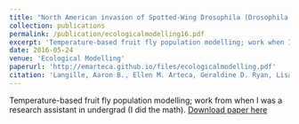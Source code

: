 ```yaml
---
title: "North American invasion of Spotted-Wing Drosophila (Drosophila suzukii): A mechanistic model of population dynamics"
collection: publications
permalink: /publication/ecologicalmodelling16.pdf
excerpt: 'Temperature-based fruit fly population modelling; work when I was a research assistant in undergrad (I did the math).'
date: 2016-05-24
venue: 'Ecological Modelling'
paperurl: 'http://emarteca.github.io/files/ecologicalmodelling.pdf'
citation: 'Langille, Aaron B., Ellen M. Arteca, Geraldine D. Ryan, Lisa M. Emiljanowicz, and Jonathan A. Newman. &quot;North American invasion of Spotted-Wing Drosophila (Drosophila suzukii): a mechanistic model of population dynamics.&quot; <i>Ecological modelling<i> 336 (2016): 70-81.'
---
```

Temperature-based fruit fly population modelling; work from when I was a research assistant in undergrad (I did the math).
[Download paper here](http://emarteca.github.io/files/ecologicalmodelling16.pdf)

